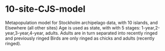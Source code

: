 # 10-site-CJS-model
Metapopulation model for Stockholm archipelago data, with 10 islands, and Elsewhere (all other sites)
Age is used as state, with with 5 stages: 1-year,2-year,3-year,4-year, adults.
Adults are in turn separated into recently ringed and previously ringed
Birds are only ringed as chicks and adults (recently ringed).
